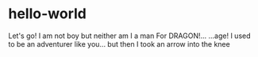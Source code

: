 # hello-world
Let's go!
I am not boy but neither am I a man
For DRAGON!...  ...age!
I used to be an adventurer like you...
but then I took an arrow into the knee
